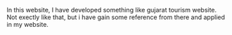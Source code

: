 In this website, I have developed something like gujarat tourism website. Not exectly like that, but i have gain some reference  from there and applied in my website. 
